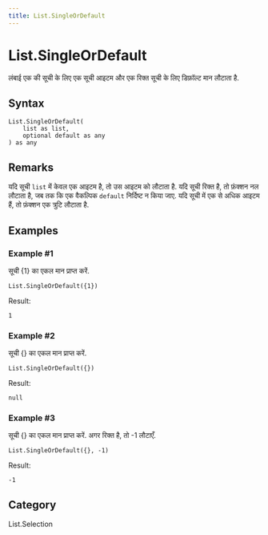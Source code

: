 ```yaml
---
title: List.SingleOrDefault
---
```


# List.SingleOrDefault


लंबाई एक की सूची के लिए एक सूची आइटम और एक रिक्त सूची के लिए डिफ़ॉल्ट मान लौटाता है.


## Syntax

```powerquery
List.SingleOrDefault(
    list as list,
    optional default as any
) as any
```


## Remarks

यदि सूची <code>list</code> में केवल एक आइटम है, तो उस आइटम को लौटाता है.    यदि सूची रिक्त है, तो फ़ंक्शन नल लौटाता है, जब तक कि एक वैकल्पिक <code>default</code> निर्दिष्ट न किया जाए. यदि सूची में एक से अधिक आइटम हैं, तो फ़ंक्शन एक त्रुटि लौटाता है.


## Examples

### Example #1 
सूची \{1} का एकल मान प्राप्त करें.
```powerquery
List.SingleOrDefault({1})
```

Result: 
```powerquery
1
```


### Example #2 
सूची \{} का एकल मान प्राप्त करें.
```powerquery
List.SingleOrDefault({})
```

Result: 
```powerquery
null
```


### Example #3 
सूची \{} का एकल मान प्राप्त करें. अगर रिक्त है, तो -1 लौटाएँ.
```powerquery
List.SingleOrDefault({}, -1)
```

Result: 
```powerquery
-1
```




## Category
List.Selection
